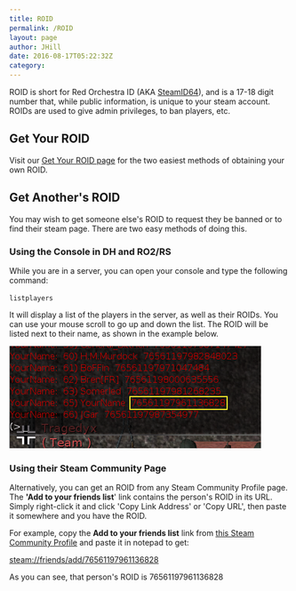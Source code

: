 ```yaml
---
title: ROID
permalink: /ROID
layout: page
author: JHill
date: 2016-08-17T05:22:32Z
category: 
---
```

ROID is short for Red Orchestra ID (AKA
[SteamID64](https://developer.valvesoftware.com/wiki/SteamID#Steam_ID_as_a_Steam_Community_ID)),
and is a 17-18 digit number that, while public information, is unique to
your steam account. ROIDs are used to give admin privileges, to ban
players, etc.

## Get Your ROID

Visit our [Get Your ROID page](http://29th.org/roid) for the two easiest
methods of obtaining your own ROID.

## Get Another's ROID

You may wish to get someone else's ROID to request they be banned or to
find their steam page. There are two easy methods of doing this.

### Using the Console in DH and RO2/RS

While you are in a server, you can open your console and type the
following command:

`listplayers`

It will display a list of the players in the server, as well as their
ROIDs. You can use your mouse scroll to go up and down the list. The
ROID will be listed next to their name, as shown in the example below.

![Roid\_console.png](images/Roid_console.png "Roid_console.png")

### Using their Steam Community Page

Alternatively, you can get an ROID from any Steam Community Profile
page. The **'Add to your friends list**' link contains the person's ROID
in its URL. Simply right-click it and click 'Copy Link Address' or 'Copy
URL', then paste it somewhere and you have the ROID.

For example, copy the **Add to your friends list** link from [this Steam
Community Profile](http://steamcommunity.com/id/captainwilson/) and
paste it in notepad to get:

<steam://friends/add/76561197961136828>

As you can see, that person's ROID is 76561197961136828

